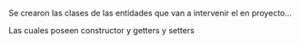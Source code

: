 Se crearon las clases de las entidades que van a intervenir el en proyecto...

Las cuales poseen constructor y getters y setters
